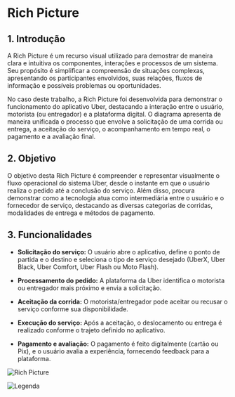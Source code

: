 # Rich Picture

## 1. Introdução 

A Rich Picture é um recurso visual utilizado para demostrar de maneira clara e intuitiva os componentes, interações e processos de um sistema. Seu propósito é simplificar a compreensão de situações complexas, apresentando os participantes envolvidos, suas relações, fluxos de informação e possíveis problemas ou oportunidades.  

No caso deste trabalho, a Rich Picture foi desenvolvida para demonstrar o funcionamento do aplicativo Uber, destacando a interação entre o usuário, motorista (ou entregador) e a plataforma digital. O diagrama apresenta de maneira unificada o processo que envolve a solicitação de uma corrida ou entrega, a aceitação do serviço, o acompanhamento em tempo real, o pagamento e a avaliação final. 

## 2. Objetivo 

O objetivo desta Rich Picture é compreender e representar visualmente o fluxo operacional do sistema Uber, desde o instante em que o usuário realiza o pedido até a conclusão do serviço. Além disso, procura demonstrar como a tecnologia atua como intermediária entre o usuário e o fornecedor de serviço, destacando as diversas categorias de corridas, modalidades de entrega e métodos de pagamento. 

## 3. Funcionalidades 

* **Solicitação do serviço:** O usuário abre o aplicativo, define o ponto de partida e o destino e seleciona o tipo de serviço desejado (UberX, Uber Black, Uber Comfort, Uber Flash ou Moto Flash). 

* **Processamento do pedido:** A plataforma da Uber identifica o motorista ou entregador mais próximo e envia a solicitação. 

* **Aceitação da corrida:** O motorista/entregador pode aceitar ou recusar o serviço conforme sua disponibilidade. 

* **Execução do serviço:** Após a aceitação, o deslocamento ou entrega é realizado conforme o trajeto definido no aplicativo. 

* **Pagamento e avaliação:** O pagamento é feito digitalmente (cartão ou Pix), e o usuário avalia a experiência, fornecendo feedback para a plataforma. 

![Rich Picture](imagens/Rich.picture.png)

![Legenda](imagens/Legenda.rich.picture.png)
